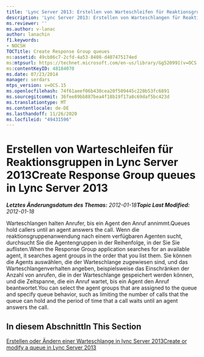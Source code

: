 ```yaml
---
title: 'Lync Server 2013: Erstellen von Warteschleifen für Reaktionsgruppen'
description: 'Lync Server 2013: Erstellen von Warteschlangen für Reaktionsgruppen'
ms.reviewer: ''
ms.author: v-lanac
author: lanachin
f1.keywords:
- NOCSH
TOCTitle: Create Response Group queues
ms:assetid: 49cb86c7-2cfd-4a53-8408-d407475174ed
ms:mtpsurl: https://technet.microsoft.com/en-us/library/Gg520991(v=OCS.15)
ms:contentKeyID: 48184070
ms.date: 07/23/2014
manager: serdars
mtps_version: v=OCS.15
ms.openlocfilehash: 74f61aeef06b430cea20f509445c220b53fc6891
ms.sourcegitcommit: 36fee89bb887bea4f18b19f17a8c69daf5bc423d
ms.translationtype: MT
ms.contentlocale: de-DE
ms.lasthandoff: 11/26/2020
ms.locfileid: "49431596"
---
```

# <a name="create-response-group-queues-in-lync-server-2013"></a><span data-ttu-id="df1df-103">Erstellen von Warteschleifen für Reaktionsgruppen in Lync Server 2013</span><span class="sxs-lookup"><span data-stu-id="df1df-103">Create Response Group queues in Lync Server 2013</span></span>

<div data-xmlns="http://www.w3.org/1999/xhtml">

<div class="topic" data-xmlns="http://www.w3.org/1999/xhtml" data-msxsl="urn:schemas-microsoft-com:xslt" data-cs="https://msdn.microsoft.com/">

<div data-asp="https://msdn2.microsoft.com/asp">



</div>

<div id="mainSection">

<div id="mainBody"><span data-ttu-id="df1df-104">

<span> </span></span><span class="sxs-lookup"><span data-stu-id="df1df-104">

<span> </span></span></span>

<span data-ttu-id="df1df-105">_**Letztes Änderungsdatum des Themas:** 2012-01-18_</span><span class="sxs-lookup"><span data-stu-id="df1df-105">_**Topic Last Modified:** 2012-01-18_</span></span>

<span data-ttu-id="df1df-106">Warteschlangen halten Anrufer, bis ein Agent den Anruf annimmt.</span><span class="sxs-lookup"><span data-stu-id="df1df-106">Queues hold callers until an agent answers the call.</span></span> <span data-ttu-id="df1df-107">Wenn die reaktionsgruppenanwendung nach einem verfügbaren Agenten sucht, durchsucht Sie die Agentengruppen in der Reihenfolge, in der Sie Sie auflisten.</span><span class="sxs-lookup"><span data-stu-id="df1df-107">When the Response Group application searches for an available agent, it searches agent groups in the order that you list them.</span></span> <span data-ttu-id="df1df-108">Sie können die Agents auswählen, die der Warteschlange zugewiesen sind, und das Warteschlangenverhalten angeben, beispielsweise das Einschränken der Anzahl von anrufen, die in der Warteschlange gespeichert werden können, und die Zeitspanne, die ein Anruf wartet, bis ein Agent den Anruf beantwortet.</span><span class="sxs-lookup"><span data-stu-id="df1df-108">You can select the agent groups that are assigned to the queue and specify queue behavior, such as limiting the number of calls that the queue can hold and the period of time that a call waits until an agent answers the call.</span></span>

<div>

## <a name="in-this-section"></a><span data-ttu-id="df1df-109">In diesem Abschnitt</span><span class="sxs-lookup"><span data-stu-id="df1df-109">In This Section</span></span>

[<span data-ttu-id="df1df-110">Erstellen oder Ändern einer Warteschlange in lync Server 2013</span><span class="sxs-lookup"><span data-stu-id="df1df-110">Create or modify a queue in Lync Server 2013</span></span>](lync-server-2013-create-or-modify-a-queue.md)

<span data-ttu-id="df1df-111"></div>

</div>

<span> </span>

</div>

</div>

</span><span class="sxs-lookup"><span data-stu-id="df1df-111"></div>

</div>

<span> </span>

</div>

</div>

</span></span></div>


